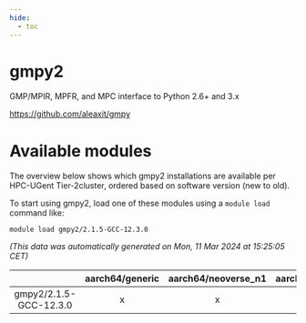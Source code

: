 ```yaml
---
hide:
  - toc
---
```


gmpy2
=====


GMP/MPIR, MPFR, and MPC interface to Python 2.6+ and 3.x

https://github.com/aleaxit/gmpy
# Available modules


The overview below shows which gmpy2 installations are available per HPC-UGent Tier-2cluster, ordered based on software version (new to old).

To start using gmpy2, load one of these modules using a `module load` command like:

```shell
module load gmpy2/2.1.5-GCC-12.3.0
```

*(This data was automatically generated on Mon, 11 Mar 2024 at 15:25:05 CET)*  

| |aarch64/generic|aarch64/neoverse_n1|aarch64/neoverse_v1|x86_64/generic|x86_64/amd/zen2|x86_64/amd/zen3|x86_64/intel/haswell|x86_64/intel/skylake_avx512|
| :---: | :---: | :---: | :---: | :---: | :---: | :---: | :---: | :---: |
|gmpy2/2.1.5-GCC-12.3.0|x|x|x|x|x|x|x|x|
